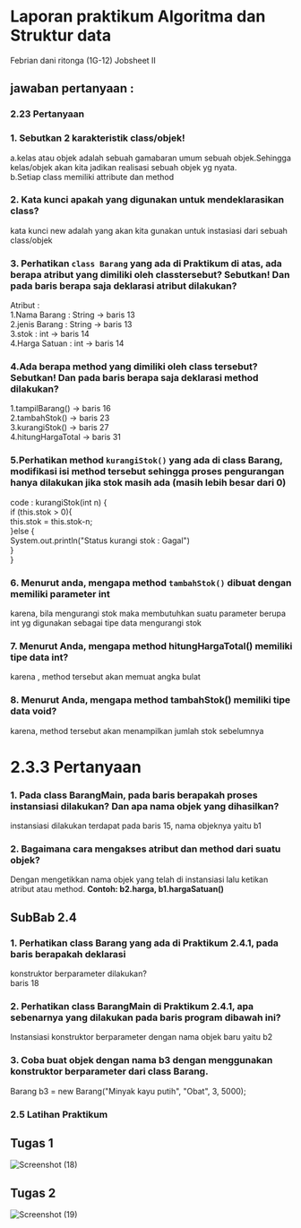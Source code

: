 # Laporan praktikum Algoritma dan Struktur data
Febrian dani ritonga (1G-12)
Jobsheet II
## jawaban pertanyaan :
### 2.23 Pertanyaan 
### 1. Sebutkan 2 karakteristik class/objek!</br>
a.kelas atau objek adalah sebuah gamabaran umum sebuah objek.Sehingga kelas/objek akan kita jadikan realisasi sebuah objek yg nyata.</br>
b.Setiap class memiliki attribute dan method</br>
### 2. Kata kunci apakah yang digunakan untuk mendeklarasikan class?</br>
kata kunci new adalah yang akan kita gunakan untuk instasiasi dari sebuah class/objek</br>
### 3. Perhatikan ```class Barang``` yang ada di Praktikum di atas, ada berapa atribut yang dimiliki oleh classtersebut? Sebutkan! Dan pada baris berapa saja deklarasi atribut dilakukan?</br>
Atribut : </br>
 1.Nama Barang  : String -> baris 13</br>
 2.jenis Barang : String -> baris 13</br>
 3.stok         : int    -> baris 14</br>
 4.Harga Satuan : int    -> baris 14</br>
 ### 4.Ada berapa method yang dimiliki oleh class tersebut? Sebutkan! Dan pada baris berapa saja deklarasi method dilakukan?</br>
 1.tampilBarang()    -> baris 16</br>
 2.tambahStok()      -> baris 23</br>
 3.kurangiStok()     -> baris 27</br>
 4.hitungHargaTotal  -> baris 31</br>
 ### 5.Perhatikan method ```kurangiStok()``` yang ada di class Barang, modifikasi isi method tersebut sehingga proses pengurangan hanya dilakukan jika stok masih ada (masih lebih besar dari 0)
code : 
kurangiStok(int n) {</br>
if (this.stok > 0){</br>
this.stok = this.stok-n;</br>
}else {</br>
System.out.println("Status kurangi stok : Gagal")</br>
}</br>
}</br>

### 6. Menurut anda, mengapa method ```tambahStok()``` dibuat dengan memiliki parameter int 
karena, bila mengurangi stok maka membutuhkan suatu parameter berupa int yg digunakan sebagai tipe data mengurangi stok
### 7. Menurut Anda, mengapa method hitungHargaTotal() memiliki tipe data int?
karena , method tersebut akan memuat angka bulat 
### 8. Menurut Anda, mengapa method tambahStok() memiliki tipe data void?
karena, method tersebut akan menampilkan jumlah stok sebelumnya 

# 2.3.3 Pertanyaan
### 1. Pada class BarangMain, pada baris berapakah proses instansiasi dilakukan? Dan apa nama objek yang dihasilkan?
instansiasi dilakukan terdapat pada baris 15, nama objeknya yaitu b1 
### 2. Bagaimana cara mengakses atribut dan method dari suatu objek?
Dengan mengetikkan nama objek yang telah di instansiasi lalu ketikan atribut atau method. 
     **Contoh: b2.harga, b1.hargaSatuan()**</br>
## **SubBab 2.4**  
### 1. Perhatikan class Barang yang ada di Praktikum 2.4.1, pada baris berapakah deklarasi 
konstruktor berparameter dilakukan?  
baris 18 
### 2. Perhatikan class BarangMain di Praktikum 2.4.1, apa sebenarnya yang dilakukan pada baris program dibawah ini?  
Instansiasi konstruktor berparameter dengan nama objek baru yaitu b2 
### 3. Coba buat objek dengan nama b3 dengan menggunakan konstruktor berparameter dari class Barang.  
Barang b3 = new Barang("Minyak kayu putih", "Obat", 3, 5000);

### 2.5 Latihan Praktikum
## Tugas 1
![Screenshot (18)](https://user-images.githubusercontent.com/87335182/156424085-e640f89d-7187-4d0b-9abc-1b1bdc9f5c20.png)
## Tugas 2
![Screenshot (19)](https://user-images.githubusercontent.com/87335182/156426452-589c4cb5-f6e8-47b3-b790-246dd37070ea.png)



 
 
 
 

